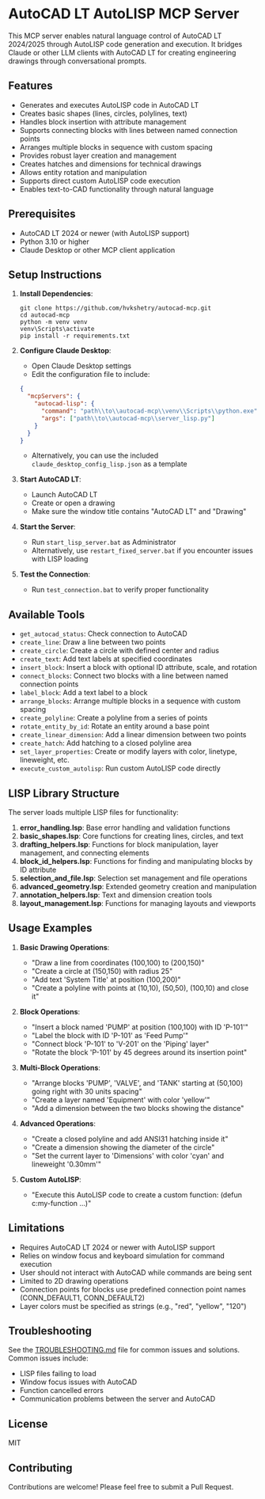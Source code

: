# AutoCAD LT AutoLISP MCP Server

This MCP server enables natural language control of AutoCAD LT 2024/2025 through AutoLISP code generation and execution. It bridges Claude or other LLM clients with AutoCAD LT for creating engineering drawings through conversational prompts.

## Features

- Generates and executes AutoLISP code in AutoCAD LT
- Creates basic shapes (lines, circles, polylines, text)
- Handles block insertion with attribute management
- Supports connecting blocks with lines between named connection points
- Arranges multiple blocks in sequence with custom spacing
- Provides robust layer creation and management
- Creates hatches and dimensions for technical drawings
- Allows entity rotation and manipulation
- Supports direct custom AutoLISP code execution
- Enables text-to-CAD functionality through natural language

## Prerequisites

- AutoCAD LT 2024 or newer (with AutoLISP support)
- Python 3.10 or higher
- Claude Desktop or other MCP client application

## Setup Instructions

1. **Install Dependencies**:
   ```
   git clone https://github.com/hvkshetry/autocad-mcp.git
   cd autocad-mcp
   python -m venv venv
   venv\Scripts\activate
   pip install -r requirements.txt
   ```

2. **Configure Claude Desktop**:
   - Open Claude Desktop settings
   - Edit the configuration file to include:
   ```json
   {
     "mcpServers": {
       "autocad-lisp": {
         "command": "path\\to\\autocad-mcp\\venv\\Scripts\\python.exe",
         "args": ["path\\to\\autocad-mcp\\server_lisp.py"]
       }
     }
   }
   ```

   - Alternatively, you can use the included `claude_desktop_config_lisp.json` as a template

3. **Start AutoCAD LT**:
   - Launch AutoCAD LT
   - Create or open a drawing
   - Make sure the window title contains "AutoCAD LT" and "Drawing"

4. **Start the Server**:
   - Run `start_lisp_server.bat` as Administrator
   - Alternatively, use `restart_fixed_server.bat` if you encounter issues with LISP loading

5. **Test the Connection**:
   - Run `test_connection.bat` to verify proper functionality

## Available Tools

- `get_autocad_status`: Check connection to AutoCAD
- `create_line`: Draw a line between two points
- `create_circle`: Create a circle with defined center and radius
- `create_text`: Add text labels at specified coordinates
- `insert_block`: Insert a block with optional ID attribute, scale, and rotation
- `connect_blocks`: Connect two blocks with a line between named connection points
- `label_block`: Add a text label to a block
- `arrange_blocks`: Arrange multiple blocks in a sequence with custom spacing
- `create_polyline`: Create a polyline from a series of points
- `rotate_entity_by_id`: Rotate an entity around a base point
- `create_linear_dimension`: Add a linear dimension between two points
- `create_hatch`: Add hatching to a closed polyline area
- `set_layer_properties`: Create or modify layers with color, linetype, lineweight, etc.
- `execute_custom_autolisp`: Run custom AutoLISP code directly

## LISP Library Structure

The server loads multiple LISP files for functionality:

1. **error_handling.lsp**: Base error handling and validation functions
2. **basic_shapes.lsp**: Core functions for creating lines, circles, and text
3. **drafting_helpers.lsp**: Functions for block manipulation, layer management, and connecting elements
4. **block_id_helpers.lsp**: Functions for finding and manipulating blocks by ID attribute
5. **selection_and_file.lsp**: Selection set management and file operations
6. **advanced_geometry.lsp**: Extended geometry creation and manipulation
7. **annotation_helpers.lsp**: Text and dimension creation tools
8. **layout_management.lsp**: Functions for managing layouts and viewports

## Usage Examples

1. **Basic Drawing Operations**:
   - "Draw a line from coordinates (100,100) to (200,150)"
   - "Create a circle at (150,150) with radius 25"
   - "Add text 'System Title' at position (100,200)"
   - "Create a polyline with points at (10,10), (50,50), (100,10) and close it"

2. **Block Operations**:
   - "Insert a block named 'PUMP' at position (100,100) with ID 'P-101'"
   - "Label the block with ID 'P-101' as 'Feed Pump'"
   - "Connect block 'P-101' to 'V-201' on the 'Piping' layer"
   - "Rotate the block 'P-101' by 45 degrees around its insertion point"

3. **Multi-Block Operations**:
   - "Arrange blocks 'PUMP', 'VALVE', and 'TANK' starting at (50,100) going right with 30 units spacing"
   - "Create a layer named 'Equipment' with color 'yellow'"
   - "Add a dimension between the two blocks showing the distance"

4. **Advanced Operations**:
   - "Create a closed polyline and add ANSI31 hatching inside it"
   - "Create a dimension showing the diameter of the circle"
   - "Set the current layer to 'Dimensions' with color 'cyan' and lineweight '0.30mm'"

5. **Custom AutoLISP**:
   - "Execute this AutoLISP code to create a custom function: (defun c:my-function ...)"

## Limitations

- Requires AutoCAD LT 2024 or newer with AutoLISP support
- Relies on window focus and keyboard simulation for command execution
- User should not interact with AutoCAD while commands are being sent
- Limited to 2D drawing operations
- Connection points for blocks use predefined connection point names (CONN_DEFAULT1, CONN_DEFAULT2)
- Layer colors must be specified as strings (e.g., "red", "yellow", "120")

## Troubleshooting

See the [TROUBLESHOOTING.md](TROUBLESHOOTING.md) file for common issues and solutions. Common issues include:

- LISP files failing to load
- Window focus issues with AutoCAD
- Function cancelled errors
- Communication problems between the server and AutoCAD

## License

MIT

## Contributing

Contributions are welcome! Please feel free to submit a Pull Request.
